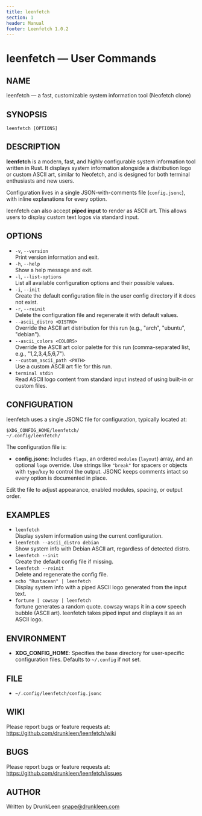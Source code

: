 ```yaml
---
title: leenfetch
section: 1
header: Manual
footer: Leenfetch 1.0.2
---
```


# leenfetch — User Commands

## NAME
leenfetch — a fast, customizable system information tool (Neofetch clone)

## SYNOPSIS
```
leenfetch [OPTIONS]
```

## DESCRIPTION
**leenfetch** is a modern, fast, and highly configurable system information tool written in Rust. It displays system information alongside a distribution logo or custom ASCII art, similar to Neofetch, and is designed for both terminal enthusiasts and new users.

Configuration lives in a single JSON-with-comments file (`config.jsonc`), with inline explanations for every option.

leenfetch can also accept **piped input** to render as ASCII art. This allows users to display custom text logos via standard input.

## OPTIONS
- `-v`, `--version`  
  Print version information and exit.
- `-h`, `--help`  
  Show a help message and exit.
- `-l`, `--list-options`  
  List all available configuration options and their possible values.
- `-i`, `--init`  
  Create the default configuration file in the user config directory if it does not exist.
- `-r`, `--reinit`  
  Delete the configuration file and regenerate it with default values.
- `--ascii_distro <DISTRO>`  
  Override the ASCII art distribution for this run (e.g., "arch", "ubuntu", "debian").
- `--ascii_colors <COLORS>`  
  Override the ASCII art color palette for this run (comma-separated list, e.g., "1,2,3,4,5,6,7").
- `--custom_ascii_path <PATH>`  
  Use a custom ASCII art file for this run.
- `terminal stdin`  
  Read ASCII logo content from standard input instead of using built-in or custom files.
  

## CONFIGURATION
leenfetch uses a single JSONC file for configuration, typically located at:
```
$XDG_CONFIG_HOME/leenfetch/
~/.config/leenfetch/
```

The configuration file is:
- **config.jsonc**: Includes `flags`, an ordered `modules` (`layout`) array, and an optional `logo` override. Use strings like `"break"` for spacers or objects with `type`/`key` to control the output. JSONC keeps comments intact so every option is documented in place.

Edit the file to adjust appearance, enabled modules, spacing, or output order.

## EXAMPLES
- `leenfetch`  
  Display system information using the current configuration.
- `leenfetch --ascii_distro debian`  
  Show system info with Debian ASCII art, regardless of detected distro.
- `leenfetch --init`  
  Create the default config file if missing.
- `leenfetch --reinit`  
  Delete and regenerate the config file.
- `echo "Rustacean" | leenfetch`  
  Display system info with a piped ASCII logo generated from the input text.
- `fortune | cowsay | leenfetch`  
  fortune generates a random quote.
  cowsay wraps it in a cow speech bubble (ASCII art).
  leenfetch takes piped input and displays it as an ASCII logo.


## ENVIRONMENT
- **XDG_CONFIG_HOME**: Specifies the base directory for user-specific configuration files. Defaults to `~/.config` if not set.

## FILE
- `~/.config/leenfetch/config.jsonc`

## WIKI
Please report bugs or feature requests at:  
https://github.com/drunkleen/leenfetch/wiki

## BUGS
Please report bugs or feature requests at:  
https://github.com/drunkleen/leenfetch/issues

## AUTHOR
Written by DrunkLeen <snape@drunkleen.com>
